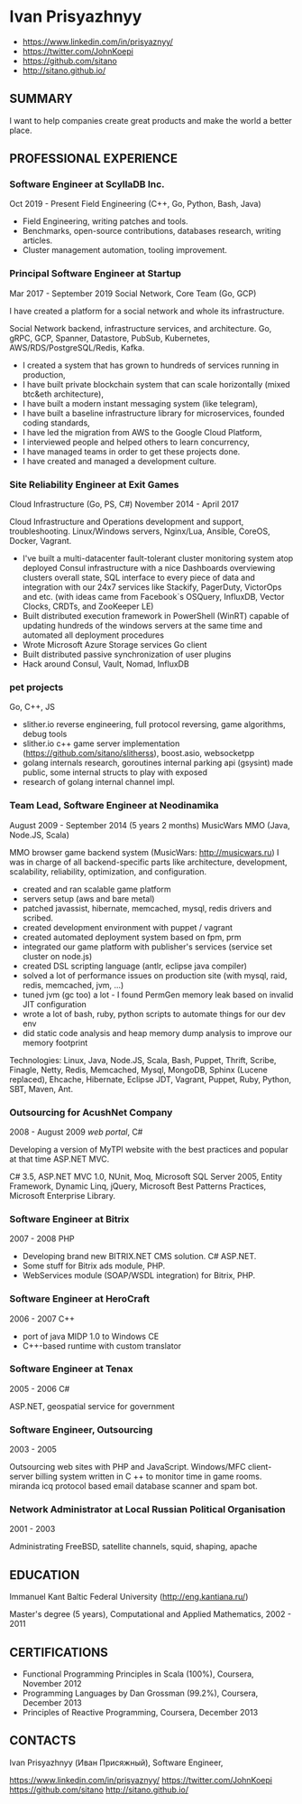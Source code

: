 # Ivan Prisyazhnyy

- https://www.linkedin.com/in/prisyaznyy/
- https://twitter.com/JohnKoepi
- https://github.com/sitano
- http://sitano.github.io/

## SUMMARY

I want to help companies create great products and
make the world a better place.

## PROFESSIONAL EXPERIENCE

### Software Engineer at ScyllaDB Inc.

Oct 2019 - Present
Field Engineering (C++, Go, Python, Bash, Java)

- Field Engineering, writing patches and tools.
- Benchmarks, open-source contributions, databases research, writing articles.
- Cluster management automation, tooling improvement.

### Principal Software Engineer at Startup

Mar 2017 - September 2019
Social Network, Core Team (Go, GCP)

I have created a platform for a social network and whole its infrastructure.

Social Network backend, infrastructure services, and architecture.
Go, gRPC, GCP, Spanner, Datastore, PubSub, Kubernetes, AWS/RDS/PostgreSQL/Redis, Kafka.

- I created a system that has grown to hundreds of services running in production,
- I have built private blockchain system that can scale horizontally (mixed btc&eth architecture),
- I have built a modern instant messaging system (like telegram),
- I have built a baseline infrastructure library for microservices, founded coding standards,
- I have led the migration from AWS to the Google Cloud Platform,
- I interviewed people and helped others to learn concurrency,
- I have managed teams in order to get these projects done.
- I have created and managed a development culture.

### Site Reliability Engineer at Exit Games

Cloud Infrastructure (Go, PS, C#)
November 2014 - April 2017

Cloud Infrastructure and Operations development and support, troubleshooting.
Linux/Windows servers, Nginx/Lua, Ansible, CoreOS, Docker, Vagrant.

- I've built a multi-datacenter fault-tolerant cluster monitoring system atop
  deployed Consul infrastructure with a nice Dashboards overviewing clusters
  overall state, SQL interface to every piece of data and integration with our
  24x7 services like Stackify, PagerDuty, VictorOps and etc.
  (with ideas came from Facebook`s OSQuery, InfluxDB, Vector Clocks, CRDTs,
  and ZooKeeper LE)
- Built distributed execution framework in PowerShell (WinRT) capable of
  updating hundreds of the windows servers at the same time and automated
  all deployment procedures
- Wrote Microsoft Azure Storage services Go client
- Built distributed passive synchronization of user plugins
- Hack around Consul, Vault, Nomad, InfluxDB

### pet projects

Go, C++, JS

- slither.io reverse engineering, full protocol reversing, game algorithms, debug tools
- slither.io c++ game server implementation (https://github.com/sitano/slitherss),
  boost.asio, websocketpp
- golang internals research, goroutines internal parking api (gsysint) made
  public, some internal structs to play with exposed
- research of golang internal channel impl.

### Team Lead, Software Engineer at Neodinamika

August 2009 - September 2014 (5 years 2 months)
MusicWars MMO (Java, Node.JS, Scala)

MMO browser game backend system (MusicWars: http://musicwars.ru)
I was in charge of all backend-specific parts like architecture, development, scalability, reliability, optimization, and configuration.

- created and ran scalable game platform
- servers setup (aws and bare metal)
- patched javassist, hibernate, memcached, mysql, redis drivers and scribed.
- created development environment with puppet / vagrant
- created automated deployment system based on fpm, prm
- integrated our game platform with publisher's services (service set cluster on node.js)
- created DSL scripting language (antlr, eclipse java compiler)
- solved a lot of performance issues on production site (with mysql, raid, redis, memcached, jvm, ...)
- tuned jvm (gc too) a lot - I found PermGen memory leak based on invalid JIT configuration
- wrote a lot of bash, ruby, python scripts to automate things for our dev env
- did static code analysis and heap memory dump analysis to improve our memory footprint

Technologies: Linux, Java, Node.JS, Scala, Bash, Puppet, Thrift, Scribe, Finagle, Netty, Redis,
              Memcached, Mysql, MongoDB, Sphinx (Lucene replaced), Ehcache, Hibernate, Eclipse JDT,
              Vagrant, Puppet, Ruby, Python, SBT, Maven, Ant.

### Outsourcing for AcushNet Company

2008 - August 2009
_web portal_, C#

Developing a version of MyTPI website with the best practices and popular
at that time ASP.NET MVC.

C# 3.5, ASP.NET MVC 1.0, NUnit, Moq, Microsoft SQL Server 2005,
Entity Framework, Dynamic Linq, jQuery, Microsoft Best Patterns
Practices, Microsoft Enterprise Library.

### Software Engineer at Bitrix

2007 - 2008
PHP

- Developing brand new BITRIX.NET CMS solution. C# ASP.NET.
- Some stuff for Bitrix ads module, PHP.
- WebServices module (SOAP/WSDL integration) for Bitrix, PHP.

### Software Engineer at HeroCraft

2006 - 2007
C++

- port of java MIDP 1.0 to Windows CE
- C++-based runtime with custom translator

### Software Engineer at Tenax

2005 - 2006
C#

ASP.NET, geospatial service for government

### Software Engineer, Outsourcing

2003 - 2005

Outsourcing web sites with PHP and JavaScript.
Windows/MFC client-server billing system written in C ++
to monitor time in game rooms. miranda icq protocol
based email database scanner and spam bot.

### Network Administrator at Local Russian Political Organisation

2001 - 2003

Administrating FreeBSD, satellite channels, squid, shaping, apache

## EDUCATION

Immanuel Kant Baltic Federal University (http://eng.kantiana.ru/)

Master's degree (5 years), Computational and Applied Mathematics, 2002 - 2011

## CERTIFICATIONS

- Functional Programming Principles in Scala (100%), Coursera, November 2012
- Programming Languages by Dan Grossman (99.2%), Coursera, December 2013
- Principles of Reactive Programming, Coursera, December 2013

## CONTACTS

Ivan Prisyazhnyy (Иван Присяжный),
Software Engineer,

https://www.linkedin.com/in/prisyaznyy/
https://twitter.com/JohnKoepi
https://github.com/sitano
http://sitano.github.io/
